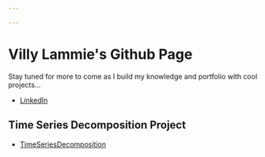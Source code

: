 ```yaml
---

---
```



# Villy Lammie's Github Page


Stay tuned for more to come as I build my knowledge and portfolio with cool projects...

- [LinkedIn](https://www.linkedin.com/in/villylammie933a/)





## Time Series Decomposition Project

- [TimeSeriesDecomposition](/timeseries/timeseries.md)

